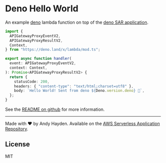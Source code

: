 # Deno Hello World

An example [deno](https://github.com/denoland/deno) lambda function on top of
the
[deno SAR application](https://serverlessrepo.aws.amazon.com/applications/arn:aws:serverlessrepo:us-east-1:390065572566:applications~deno).

```ts
import {
  APIGatewayProxyEventV2,
  APIGatewayProxyResultV2,
  Context,
} from "https://deno.land/x/lambda/mod.ts";

export async function handler(
  event: APIGatewayProxyEventV2,
  context: Context,
): Promise<APIGatewayProxyResultV2> {
  return {
    statusCode: 200,
    headers: { "content-type": "text/html;charset=utf8" },
    body: `Hello World! Sent from deno ${Deno.version.deno} 🦕`,
  };
}
```

See the [README on github](https://github.com/hayd/deno-lambda) for more
information.

---

Made with ❤️ by Andy Hayden. Available on the
[AWS Serverless Application Repository](https://aws.amazon.com/serverless).

## License

MIT
